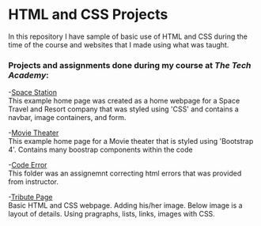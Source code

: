 # HTML and CSS Projects
In this repository I have sample of basic use of HTML and CSS during the time of the course and websites that I made using what was taught.

### Projects and assignments done during my course at <i>The Tech Academy</i>:

-[Space Station](https://github.com/markumed1/HTML-and-CSS-Projects/tree/main/Space%20Project)<br>
This example home page was created as a home webpage for a Space Travel and Resort company that was styled using 'CSS' and contains a navbar, image containers, and form.

-[Movie Theater](https://github.com/markumed1/HTML-and-CSS-Projects/tree/main/bootstrap4_project)<br>
This example home page for a Movie theater that is styled using 'Bootstrap 4'. Contains many boostrap components within the code

-[Code Error](https://github.com/markumed1/HTML-and-CSS-Projects/tree/main/Code%20error%20assignment)<br>
This folder was an assignemnt correcting html errors that was provided from instructor.

-[Tribute Page](https://github.com/markumed1/HTML-and-CSS-Projects/tree/main/Tribute%20Page)
<br>
Basic HTML and CSS webpage. Adding his/her image. Below image is a layout of details. Using pragraphs, lists, links, images with CSS.
